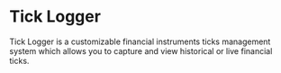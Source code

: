 Tick Logger
===========

Tick Logger is a customizable financial instruments ticks management system which allows you to capture and view historical or live financial ticks.
